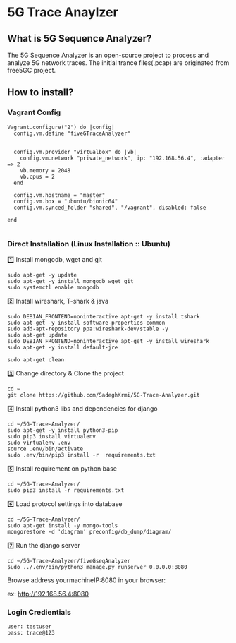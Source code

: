 # 5G Trace Anaylzer

## What is 5G Sequence Analyzer?
The 5G Sequence Analyzer is an open-source project to process and analyze 5G network traces.
The initial trance files(.pcap) are originated from free5GC project.

## How to install?

### Vagrant Config
```
Vagrant.configure("2") do |config|
  config.vm.define "fiveGTraceAnalyzer"
  
  
  config.vm.provider "virtualbox" do |vb|
	config.vm.network "private_network", ip: "192.168.56.4", :adapter => 2
    vb.memory = 2048
    vb.cpus = 2
  end
  
  config.vm.hostname = "master"
  config.vm.box = "ubuntu/bionic64"
  config.vm.synced_folder "shared", "/vagrant", disabled: false

end


```



### Direct Installation (Linux Installation :: Ubuntu)
:one: Install mongodb, wget and git
```
sudo apt-get -y update
sudo apt-get -y install mongodb wget git
sudo systemctl enable mongodb
```

:two: Install wireshark, T-shark & java
```
sudo DEBIAN_FRONTEND=noninteractive apt-get -y install tshark
sudo apt-get -y install software-properties-common
sudo add-apt-repository ppa:wireshark-dev/stable -y
sudo apt-get update
sudo DEBIAN_FRONTEND=noninteractive apt-get -y install wireshark
sudo apt-get -y install default-jre

sudo apt-get clean
```

3️⃣ Change directory & Clone the project
```
cd ~
git clone https://github.com/SadeghKrmi/5G-Trace-Analyzer.git
```

4️⃣ Install python3 libs and dependencies for django
```
cd ~/5G-Trace-Analyzer/
sudo apt-get -y install python3-pip
sudo pip3 install virtualenv
sudo virtualenv .env
source .env/bin/activate
sudo .env/bin/pip3 install -r  requirements.txt
```

5️⃣ Install requirement on python base
```
cd ~/5G-Trace-Analyzer/
sudo pip3 install -r requirements.txt
```

6️⃣ Load protocol settings into database
```
cd ~/5G-Trace-Analyzer/
sudo apt-get install -y mongo-tools
mongorestore -d 'diagram' preconfig/db_dump/diagram/
```

:seven: Run the django server
```
cd ~/5G-Trace-Analyzer/fiveGseqAnalyzer
sudo ../.env/bin/python3 manage.py runserver 0.0.0.0:8080
```

Browse address yourmachineIP:8080 in your browser:

ex: http://192.168.56.4:8080

### Login Credientials
```text
user: testuser
pass: trace@123
```
